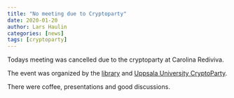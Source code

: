 ```yaml
---
title: "No meeting due to Cryptoparty"
date: 2020-01-20
author: Lars Haulin
categories: [news]
tags: [cryptoparty]
---
```


Todays meeting was cancelled due to the cryptoparty at Carolina Rediviva.

<!--more-->

The event was organized by the
[library](https://uppsalauniversitet.se/student/kalendarium/kalendariumdetail/?eventId=50994)
and
[Uppsala University CryptoParty](http://user.it.uu.se/~arvge836/cryptoparty).

There were coffee, presentations and good discussions.

